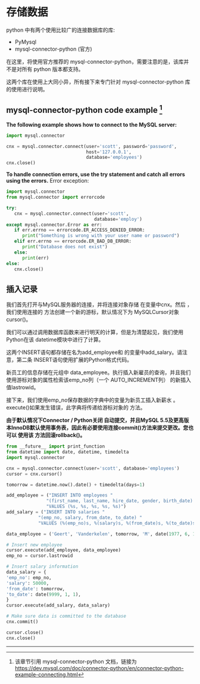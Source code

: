 # 存储数据

python 中有两个使用比较广的连接数据库的库:

- PyMysql
- mysql-connector-python (官方)

在这里，将使用官方推荐的 mysql-connector-python，需要注意的是，该库并不是对所有 python 版本都支持。

这两个库在使用上大同小异，所有接下来专门针对 mysql-connector-python 库的使用进行说明。

## mysql-connector-python code example [^id4]

**The following example shows how to connect to the MySQL server:**

```python
import mysql.connector

cnx = mysql.connector.connect(user='scott', password='password',
                              host='127.0.0.1',
                              database='employees')
cnx.close()
```

**To handle connection errors, use the try statement and catch all errors using the errors.** Error exception:

```python
import mysql.connector
from mysql.connector import errorcode

try:
   cnx = mysql.connector.connect(user='scott',
                                 database='employ')
except mysql.connector.Error as err:
   if err.errno == errorcode.ER_ACCESS_DENIED_ERROR:
      print("Something is wrong with your user name or password")
   elif err.errno == errorcode.ER_BAD_DB_ERROR:
      print("Database does not exist")
   else:
      print(err)
else:
   cnx.close()
```

## 插入记录

我们首先打开与MySQL服务器的连接，并将连接对象存储 在变量中cnx。然后 ，我们使用连接的 方法创建一个新的游标，默认情况下为 MySQLCursor对象 cursor()。

我们可以通过调用数据库函数来进行明天的计算，但是为清楚起见，我们使用Python在该 datetime模块中进行了计算。

这两个INSERT语句都存储在名为add_employee和 的变量中add_salary。请注意，第二条 INSERT语句使用扩展的Python格式代码。

新员工的信息存储在元组中 data_employee。执行插入新雇员的查询，并且我们使用游标对象的属性检索该emp_no列（一个 AUTO_INCREMENT列） 的新插入值lastrowid。

接下来，我们使用emp_no保存数据的字典中的变量为新员工插入新薪水 。execute()如果发生错误，此字典将传递给游标对象的 方法。

**由于默认情况下Connector / Python关闭 自动提交，并且MySQL 5.5及更高版本InnoDB默认使用事务表，因此有必要使用连接commit()方法来提交更改。您也可以 使用该 方法回滚rollback()。**

```python
from __future__ import print_function
from datetime import date, datetime, timedelta
import mysql.connector

cnx = mysql.connector.connect(user='scott', database='employees')
cursor = cnx.cursor()

tomorrow = datetime.now().date() + timedelta(days=1)

add_employee = ("INSERT INTO employees "
               "(first_name, last_name, hire_date, gender, birth_date) "
               "VALUES (%s, %s, %s, %s, %s)")
add_salary = ("INSERT INTO salaries "
            "(emp_no, salary, from_date, to_date) "
            "VALUES (%(emp_no)s, %(salary)s, %(from_date)s, %(to_date)s)")

data_employee = ('Geert', 'Vanderkelen', tomorrow, 'M', date(1977, 6, 14))

# Insert new employee
cursor.execute(add_employee, data_employee)
emp_no = cursor.lastrowid

# Insert salary information
data_salary = {
'emp_no': emp_no,
'salary': 50000,
'from_date': tomorrow,
'to_date': date(9999, 1, 1),
}
cursor.execute(add_salary, data_salary)

# Make sure data is committed to the database
cnx.commit()

cursor.close()
cnx.close()
```

______________________________________________________________________

[^id4]: 该章节引用 mysql-connector-python 文档，链接为 <https://dev.mysql.com/doc/connector-python/en/connector-python-example-connecting.html>
